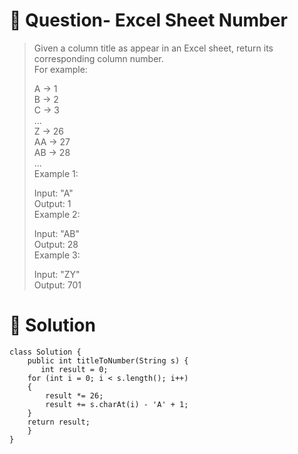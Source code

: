 # :crystal_ball: Question- Excel Sheet Number

> Given a column title as appear in an Excel sheet, return its corresponding column number.  
> For example:  
>  
>   A -> 1  
>   B -> 2  
>   C -> 3  
>  ...  
>    Z -> 26  
>    AA -> 27  
>    AB -> 28   
>    ...  
> Example 1:  
>  
> Input: "A"  
> Output: 1  
> Example 2:  
>  
> Input: "AB"  
> Output: 28  
> Example 3:  
>  
> Input: "ZY"  
> Output: 701  

# :dragon: Solution
```
class Solution {
    public int titleToNumber(String s) {
       int result = 0; 
    for (int i = 0; i < s.length(); i++) 
    { 
        result *= 26; 
        result += s.charAt(i) - 'A' + 1; 
    } 
    return result; 
    }
}
```
